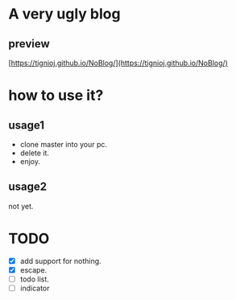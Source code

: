 # A very ugly blog
## preview
[https://tignioj.github.io/NoBlog/](https://tignioj.github.io/NoBlog/)
# how to use it?
## usage1
- clone master into your pc.
- delete it.
- enjoy.
## usage2
not yet.



# TODO
- [x] add support for nothing.
- [x]  escape.
- [ ]  todo list.
- [ ] indicator
